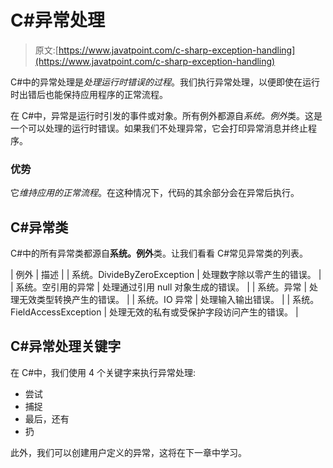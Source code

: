# C#异常处理

> 原文:[https://www.javatpoint.com/c-sharp-exception-handling](https://www.javatpoint.com/c-sharp-exception-handling)

C#中的异常处理是*处理运行时错误的过程*。我们执行异常处理，以便即使在运行时出错后也能保持应用程序的正常流程。

在 C#中，异常是运行时引发的事件或对象。所有例外都源自*系统。例外*类。这是一个可以处理的运行时错误。如果我们不处理异常，它会打印异常消息并终止程序。

### 优势

它*维持应用的正常流程*。在这种情况下，代码的其余部分会在异常后执行。

## C#异常类

C#中的所有异常类都源自**系统。例外**类。让我们看看 C#常见异常类的列表。

| 例外 | 描述 |
| 系统。DivideByZeroException | 处理数字除以零产生的错误。 |
| 系统。空引用的异常 | 处理通过引用 null 对象生成的错误。 |
| 系统。异常 | 处理无效类型转换产生的错误。 |
| 系统。IO 异常 | 处理输入输出错误。 |
| 系统。FieldAccessException | 处理无效的私有或受保护字段访问产生的错误。 |

## C#异常处理关键字

在 C#中，我们使用 4 个关键字来执行异常处理:

*   尝试
*   捕捉
*   最后，还有
*   扔

此外，我们可以创建用户定义的异常，这将在下一章中学习。